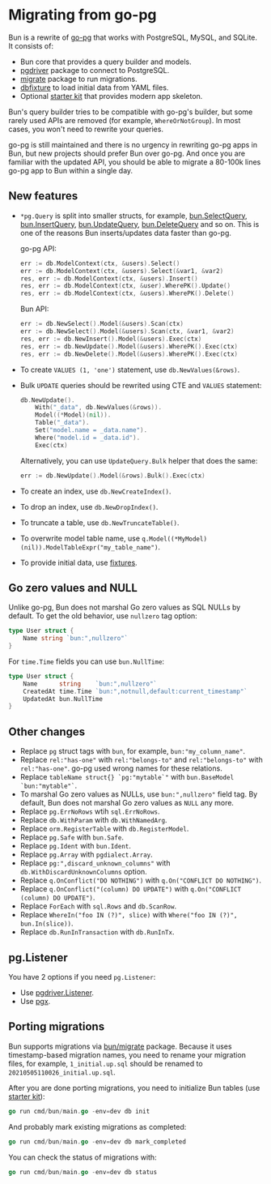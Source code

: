 # Migrating from go-pg

Bun is a rewrite of [go-pg](https://github.com/go-pg/pg) that works with PostgreSQL, MySQL, and
SQLite. It consists of:

- Bun core that provides a query builder and models.
- [pgdriver](drivers.md#pgdriver) package to connect to PostgreSQL.
- [migrate](migrations.md) package to run migrations.
- [dbfixture](fixtures.md) to load initial data from YAML files.
- Optional [starter kit](starter-kit.md) that provides modern app skeleton.

Bun's query builder tries to be compatible with go-pg's builder, but some rarely used APIs are
removed (for example, `WhereOrNotGroup`). In most cases, you won't need to rewrite your queries.

go-pg is still maintained and there is no urgency in rewriting go-pg apps in Bun, but new projects
should prefer Bun over go-pg. And once you are familiar with the updated API, you should be able to
migrate a 80-100k lines go-pg app to Bun within a single day.

## New features

- `*pg.Query` is split into smaller structs, for example,
  [bun.SelectQuery](https://pkg.go.dev/github.com/uptrace/bun#SelectQuery),
  [bun.InsertQuery](<(https://pkg.go.dev/github.com/uptrace/bun#InsertQuery)>),
  [bun.UpdateQuery](<(https://pkg.go.dev/github.com/uptrace/bun#UpdateQuery)>),
  [bun.DeleteQuery](https://pkg.go.dev/github.com/uptrace/bun#DeleteQuery) and so on. This is one of
  the reasons Bun inserts/updates data faster than go-pg.

  go-pg API:

  ```go
  err := db.ModelContext(ctx, &users).Select()
  err := db.ModelContext(ctx, &users).Select(&var1, &var2)
  res, err := db.ModelContext(ctx, &users).Insert()
  res, err := db.ModelContext(ctx, &user).WherePK().Update()
  res, err := db.ModelContext(ctx, &users).WherePK().Delete()
  ```

  Bun API:

  ```go
  err := db.NewSelect().Model(&users).Scan(ctx)
  err := db.NewSelect().Model(&users).Scan(ctx, &var1, &var2)
  res, err := db.NewInsert().Model(&users).Exec(ctx)
  res, err := db.NewUpdate().Model(&users).WherePK().Exec(ctx)
  res, err := db.NewDelete().Model(&users).WherePK().Exec(ctx)
  ```

- To create `VALUES (1, 'one')` statement, use `db.NewValues(&rows)`.
- Bulk `UPDATE` queries should be rewrited using CTE and `VALUES` statement:

  ```go
  db.NewUpdate().
      With("_data", db.NewValues(&rows)).
      Model((*Model)(nil)).
      Table("_data").
      Set("model.name = _data.name").
      Where("model.id = _data.id").
      Exec(ctx)
  ```

  Alternatively, you can use `UpdateQuery.Bulk` helper that does the same:

  ```go
  err := db.NewUpdate().Model(&rows).Bulk().Exec(ctx)
  ```

- To create an index, use `db.NewCreateIndex()`.
- To drop an index, use `db.NewDropIndex()`.
- To truncate a table, use `db.NewTruncateTable()`.
- To overwrite model table name, use `q.Model((*MyModel)(nil)).ModelTableExpr("my_table_name")`.
- To provide initial data, use [fixtures](fixtures.md).

## Go zero values and NULL

Unlike go-pg, Bun does not marshal Go zero values as SQL NULLs by default. To get the old behavior,
use `nullzero` tag option:

```go
type User struct {
    Name string `bun:",nullzero"`
}
```

For `time.Time` fields you can use `bun.NullTime`:

```go
type User struct {
    Name      string    `bun:",nullzero"`
    CreatedAt time.Time `bun:",notnull,default:current_timestamp"`
    UpdatedAt bun.NullTime
}
```

## Other changes

- Replace `pg` struct tags with `bun`, for example, `bun:"my_column_name"`.
- Replace `rel:"has-one"` with `rel:"belongs-to"` and `rel:"belongs-to"` with `rel:"has-one"`. go-pg
  used wrong names for these relations.
- Replace `` tableName struct{} `pg:"mytable`" `` with `` bun.BaseModel `bun:"mytable"` ``.
- To marshal Go zero values as NULLs, use `bun:",nullzero"` field tag. By default, Bun does not
  marshal Go zero values as `NULL` any more.
- Replace `pg.ErrNoRows` wtih `sql.ErrNoRows`.
- Replace `db.WithParam` with `db.WithNamedArg`.
- Replace `orm.RegisterTable` with `db.RegisterModel`.
- Replace `pg.Safe` with `bun.Safe`.
- Replace `pg.Ident` with `bun.Ident`.
- Replace `pg.Array` with `pgdialect.Array`.
- Replace `pg:",discard_unknown_columns"` with `db.WithDiscardUnknownColumns` option.
- Replace `q.OnConflict("DO NOTHING")` with `q.On("CONFLICT DO NOTHING")`.
- Replace `q.OnConflict("(column) DO UPDATE")` with `q.On("CONFLICT (column) DO UPDATE")`.
- Replace `ForEach` with `sql.Rows` and `db.ScanRow`.
- Replace `WhereIn("foo IN (?)", slice)` with `Where("foo IN (?)", bun.In(slice))`.
- Replace `db.RunInTransaction` with `db.RunInTx`.

## pg.Listener

You have 2 options if you need `pg.Listener`:

- Use [pgdriver.Listener](https://pkg.go.dev/github.com/uptrace/bun/driver/pgdriver#Listener).
- Use [pgx](https://pkg.go.dev/github.com/jackc/pgx/v4#hdr-Listen_and_Notify).

## Porting migrations

Bun supports migrations via [bun/migrate](migrations.md) package. Because it uses timestamp-based
migration names, you need to rename your migration files, for example, `1_initial.up.sql` should be
renamed to `20210505110026_initial.up.sql`.

After you are done porting migrations, you need to initialize Bun tables (use
[starter kit](starter-kit.md)):

```go
go run cmd/bun/main.go -env=dev db init
```

And probably mark existing migrations as completed:

```go
go run cmd/bun/main.go -env=dev db mark_completed
```

You can check the status of migrations with:

```go
go run cmd/bun/main.go -env=dev db status
```
